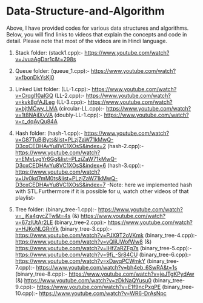# Data-Structure-and-Algorithm
Above, I have provided codes for various data structures and algorithms. Below, you will find links to videos that explain the concepts and code in detail. Please note that most of the videos are in Hindi language.

1. Stack folder:
(stack1.cpp):- https://www.youtube.com/watch?v=JvuaAgDar1c&t=298s
   
2. Queue folder:
(queue_1.cpp):- https://www.youtube.com/watch?v=fbonDkYsKj0

3. Linked List folder:
(LL-1.cpp):- https://www.youtube.com/watch?v=Crqgl10aIGQ
(LL-2.cpp):- https://www.youtube.com/watch?v=kvk8gfAJLeg
(LL-3.cpp):- https://www.youtube.com/watch?v=bjtMCwy_LMA
(circular-LL.cpp):- https://www.youtube.com/watch?v=1t8NAjIXvVA
(doubly-LL-1.cpp):- https://www.youtube.com/watch?v=c_dqAyQu84A

4. Hash folder:
(hash-1.cpp):- https://www.youtube.com/watch?v=G87TuBjByts&list=PLzjZaW71kMwQ-D3oxCEDHAvYu8VC1XOsS&index=2
(hash-2.cpp):- https://www.youtube.com/watch?v=EMvLygYr6Gg&list=PLzjZaW71kMwQ-D3oxCEDHAvYu8VC1XOsS&index=6
(hash-3.cpp):- https://www.youtube.com/watch?v=Uv0kd7mM0ts&list=PLzjZaW71kMwQ-D3oxCEDHAvYu8VC1XOsS&index=7
-Note: here we implemented hash with STL.Furthermore if it is possible for u, watch other videos of that playlist-

5. Tree folder:
(binary_tree-1.cpp):- https://www.youtube.com/watch?v=_jKa4gycZTw&t=4s
(&) https://www.youtube.com/watch?v=67zlUtAr2LE
(binary_tree-2.cpp):- https://www.youtube.com/watch?v=HJKoNLGRnYk
(binary_tree-3.cpp):- https://www.youtube.com/watch?v=PJX9T2oVKmk
(binary_tree-4.cpp):- https://www.youtube.com/watch?v=vQIiUWofWw8
(&) https://www.youtube.com/watch?v=IHfZaRZFg7s
(binary_tree-5.cpp):- https://www.youtube.com/watch?v=9fj_-Sr84CU
(binary_tree-6.cpp):- https://www.youtube.com/watch?v=xDayqPCWmkY
(binary_tree-7.cpp):- https://www.youtube.com/watch?v=bh4eb_6SwRA&t=1s
(binary_tree-8.cpp):- https://www.youtube.com/watch?v=jeJTgKPydAw
(&) https://www.youtube.com/watch?v=zDkNaQYusu0
(binary_tree-9.cpp):- https://www.youtube.com/watch?v=E1f9ncPxgPE
(binary_tree-10.cpp):- https://www.youtube.com/watch?v=WR6-DrAsNpc
   
